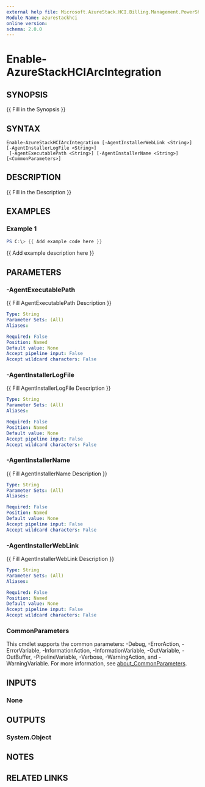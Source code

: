 ```yaml
---
external help file: Microsoft.AzureStack.HCI.Billing.Management.PowerShell.dll-Help.xml
Module Name: azurestackhci
online version:
schema: 2.0.0
---
```


# Enable-AzureStackHCIArcIntegration

## SYNOPSIS
{{ Fill in the Synopsis }}

## SYNTAX

```
Enable-AzureStackHCIArcIntegration [-AgentInstallerWebLink <String>] [-AgentInstallerLogFile <String>]
 [-AgentExecutablePath <String>] [-AgentInstallerName <String>] [<CommonParameters>]
```

## DESCRIPTION
{{ Fill in the Description }}

## EXAMPLES

### Example 1
```powershell
PS C:\> {{ Add example code here }}
```

{{ Add example description here }}

## PARAMETERS

### -AgentExecutablePath
{{ Fill AgentExecutablePath Description }}

```yaml
Type: String
Parameter Sets: (All)
Aliases:

Required: False
Position: Named
Default value: None
Accept pipeline input: False
Accept wildcard characters: False
```

### -AgentInstallerLogFile
{{ Fill AgentInstallerLogFile Description }}

```yaml
Type: String
Parameter Sets: (All)
Aliases:

Required: False
Position: Named
Default value: None
Accept pipeline input: False
Accept wildcard characters: False
```

### -AgentInstallerName
{{ Fill AgentInstallerName Description }}

```yaml
Type: String
Parameter Sets: (All)
Aliases:

Required: False
Position: Named
Default value: None
Accept pipeline input: False
Accept wildcard characters: False
```

### -AgentInstallerWebLink
{{ Fill AgentInstallerWebLink Description }}

```yaml
Type: String
Parameter Sets: (All)
Aliases:

Required: False
Position: Named
Default value: None
Accept pipeline input: False
Accept wildcard characters: False
```

### CommonParameters
This cmdlet supports the common parameters: -Debug, -ErrorAction, -ErrorVariable, -InformationAction, -InformationVariable, -OutVariable, -OutBuffer, -PipelineVariable, -Verbose, -WarningAction, and -WarningVariable. For more information, see [about_CommonParameters](http://go.microsoft.com/fwlink/?LinkID=113216).

## INPUTS

### None

## OUTPUTS

### System.Object
## NOTES

## RELATED LINKS

